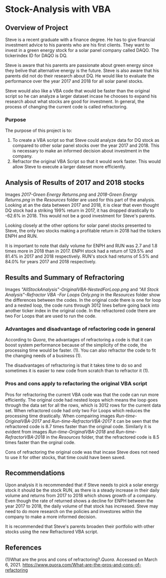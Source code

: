 # Stock-Analysis with VBA

## Overview of Project
Steve is a recent graduate with a finance degree.  He has to give financial investment advice to his parents who are his first clients. They want to invest in a green energy stock for a solar panel company called DAQO.  The tickerindex ID for DAQO is DQ.  

Steve is aware that his parents are passionate about green energy since they belive that alternative energy is the future.  Steve is also aware that his parents did not do their research about DQ.  He would like to evaluate the performance over the year 2017 and 2018 for all solar panel stocks. 

Steve would also like a VBA code that would be faster than the original script so he can analyze a larger dataset incase he chooses to expand his research about what stocks are good for investment.  In general, the process of changing the current code is called refractoring. 

### Purpose
The purpose of this project is to:
1. To create a VBA script so that Steve could analyze data for DQ stock as compared to other solar panel stocks over the year 2017 and 2018. This is necessary to make an informed decision about investment in the company. 
2. Refractor the original VBA Script so that it would work faster.  This would allow Steve to execute a larger dateset more efficiently.

## Analysis of Results of 2017 and 2018 stocks
Images *2017-Green Energy Returns.png* and *2018-Green Energy Returns.png* in the *Resources* folder are used for this part of the analysis.  Looking at an the data between 2017 and 2018, it is clear that even thought DQ stock had a striking 199% return in 2017, it has dropped drastically to -62.6% in 2018.  This would not be a good investment for Steve's parents.

Looking closely at the other options for solar panel stocks presented to Steve, the only two stocks making a profitable return in 2018 had the tickers ENPH and RUN.  

It is important to note that daily volume for ENPH and RUN was 2.7 and 1.8 times more in 2018 than in 2017.  ENPH stock had a return of 129.5% and 81.4% in 2017 and 2018 respectively. RUN's stock had returns of 5.5% and 84.0% for years 2017 and 2018 respectively.  

## Results and Summary of Refractoring 
Images *"AllStockAnalysis"-OriginalVBA-NestedForLoop.png* and *"All Stock Analysis"-Refractor VBA -For Loops Only.png* in the *Resources* folder show the differences between the codes.  In the original code there is one for loop and a nested loop, the code runs through 3012 lines before going back into another ticker index in the original code.  In the refractored code there are two For Loops that are used to run the code.

### Advantages and disadvantage of refactoring code in general
According to *Quora*, the advantages of refractoring a code is that it can boost system performance because of the simplicity of the code, the processing time would be faster. (1).  You can also refractor the code to fit the changing needs of a business (1).

The disadvantages of refractoring is that it takes time to do so and sometimes it is easier to new code from scratch than to refractor it (1).

### Pros and cons apply to refactoring the original VBA script
Pros for refractoring the current VBA code was that the code can run more efficiently.  The original code had nested loops which means the loop goes through the data set for all the rows, which is 3012 rows for the current data set.  When refractored code had only two For Loops which reduces the processing time drastically.  When compairing images *Run-time-OriginalVBA-2017* and *Run-time-RefractorVBA-2017* it can be seen that the refractored code is 8.7 times faster than the original code.  Similarly it is evident from images *Run-time-OriginalVBA-2018* and *Run-time-RefractorVBA-2018* in the *Resources* folder, that the refractored code is 8.5 times faster than the orginal code.

Cons of refractoring the original code was that incase Steve does not need to use it for other stocks, that time could have been saved.

## Recommendations
Upon analysis it is recommended that if Steve needs to pick a solar energy stock it should be the stock RUN, as there is a steady increase in their daily volume and returns from 2017 to 2018 which shows growth of a company.  Even though the rate of returned shows a decline for ENPH between the year 2017 to 2018, the daily volume of that stock has increased.  Steve may need to do more research on the policies and investores within the company to make a more informed decision.

It is recommended that Steve's parents broaden their portfolio with other stocks using the new Refractored VBA script.  

## References
(1)What are the pros and cons of refractoring?.*Quora*.  Accessed on March 6, 2021.  https://www.quora.com/What-are-the-pros-and-cons-of-refactoring
